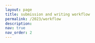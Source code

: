```yaml
---
layout: page
title: submission and writing workflow
permalink: /2023/workflow
description:
nav: true
nav_order: 2
---
```


